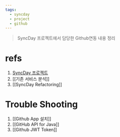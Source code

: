 ```yaml
---
tags:
  - syncday
  - project
  - github
---
```

> SyncDay 프로젝트에서 담당한 Github연동 내용 정리

# refs
1. [SyncDay 프로젝트](https://github.com/beyond-sw-camp/be09_fin_SyncDay)
2. [[기존 서비스 분석]]
3. [[SyncDay Refactoring]]

# Trouble Shooting
1. [[Github App 설치]]
2. [[GitHub API for Java]]
3. [[Github JWT Token]]
